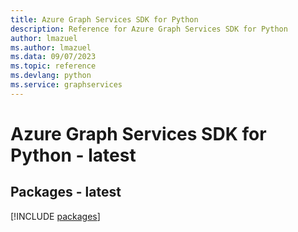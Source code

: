 ```yaml
---
title: Azure Graph Services SDK for Python
description: Reference for Azure Graph Services SDK for Python
author: lmazuel
ms.author: lmazuel
ms.data: 09/07/2023
ms.topic: reference
ms.devlang: python
ms.service: graphservices
---
```

# Azure Graph Services SDK for Python - latest
## Packages - latest
[!INCLUDE [packages](graph-services-index.md)]